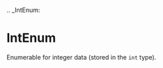 [//]: # (THE CONTENT BELOW IS GENERATED. DO NOT EDIT.)
.. _IntEnum:

# IntEnum
[//]: # (ADD YOUR NOTES BELOW. THESE WILL BE PICKED EVERY TIME THE DOCS ARE REGENERATED. //end)
Enumerable for integer data (stored in the ``int`` type).